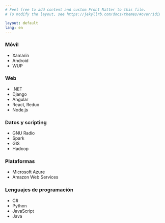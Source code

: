 ```yaml
---
# Feel free to add content and custom Front Matter to this file.
# To modify the layout, see https://jekyllrb.com/docs/themes/#overriding-theme-defaults

layout: default
lang: en
---
```


### Móvil

* Xamarin
* Android
* WUP

### Web

* .NET
* Django
* Angular
* React, Redux
* Node.js

### Datos y scripting

* GNU Radio
* Spark
* GIS
* Hadoop

### Plataformas

* Microsoft Azure
* Amazon Web Services

### Lenguajes de programación

* C#
* Python
* JavaScript
* Java
